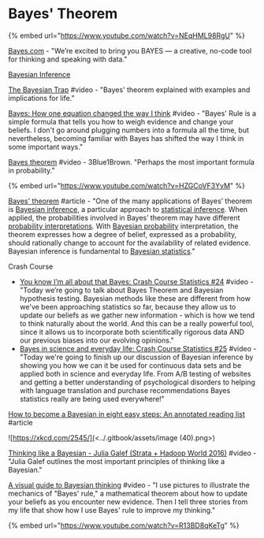 # Bayes' Theorem

{% embed url="https://www.youtube.com/watch?v=NEqHML98RgU" %}

[Bayes.com](https://bayes.com) - "We’re excited to bring you BAYES — a creative, no-code tool for thinking and speaking with data."

[Bayesian Inference](https://seeing-theory.brown.edu/bayesian-inference/index.html)

[The Bayesian Trap](https://www.youtube.com/watch?v=R13BD8qKeTg\&feature=youtu.be) #video - "Bayes' theorem explained with examples and implications for life."

[Bayes: How one equation changed the way I think](https://www.youtube.com/watch?v=za7RqnT7CM0) #video - "Bayes' Rule is a simple formula that tells you how to weigh evidence and change your beliefs. I don't go around plugging numbers into a formula all the time, but nevertheless, becoming familiar with Bayes has shifted the way I think in some important ways."

[Bayes theorem](https://www.youtube.com/watch?v=HZGCoVF3YvM) #video - 3Blue1Brown. "Perhaps the most important formula in probability."

{% embed url="https://www.youtube.com/watch?v=HZGCoVF3YvM" %}

[Bayes' theorem](https://en.wikipedia.org/wiki/Bayes'\_theorem) #article - "One of the many applications of Bayes’ theorem is [Bayesian inference](https://en.wikipedia.org/wiki/Bayesian\_inference), a particular approach to [statistical inference](https://en.wikipedia.org/wiki/Statistical\_inference). When applied, the probabilities involved in Bayes’ theorem may have different [probability interpretations](https://en.wikipedia.org/wiki/Probability\_interpretation). With [Bayesian probability](https://en.wikipedia.org/wiki/Bayesian\_probability) interpretation, the theorem expresses how a degree of belief, expressed as a probability, should rationally change to account for the availability of related evidence. Bayesian inference is fundamental to [Bayesian statistics](https://en.wikipedia.org/wiki/Bayesian\_statistics)."

Crash Course

* [You know I’m all about that Bayes: Crash Course Statistics #24](https://www.youtube.com/watch?v=9TDjifpGj-k\&feature=youtu.be) #video - "Today we’re going to talk about Bayes Theorem and Bayesian hypothesis testing. Bayesian methods like these are different from how we've been approaching statistics so far, because they allow us to update our beliefs as we gather new information - which is how we tend to think naturally about the world. And this can be a really powerful tool, since it allows us to incorporate both scientifically rigorous data AND our previous biases into our evolving opinions."
* [Bayes in science and everyday life: Crash Course Statistics #25](https://www.youtube.com/watch?v=51bLRF02b4w\&list=PL8dPuuaLjXtNM\_Y-bUAhblSAdWRnmBUcr\&index=26) #video - "Today we're going to finish up our discussion of Bayesian inference by showing you how we can it be used for continuous data sets and be applied both in science and everyday life. From A/B testing of websites and getting a better understanding of psychological disorders to helping with language translation and purchase recommendations Bayes statistics really are being used everywhere!"

[How to become a Bayesian in eight easy steps: An annotated reading list](https://link.springer.com/article/10.3758/s13423-017-1317-5) #article

![https://xkcd.com/2545/](<../.gitbook/assets/image (40).png>)

[Thinking like a Bayesian - Julia Galef (Strata + Hadoop World 2016)](https://www.youtube.com/watch?v=kpdBOUnynps) #video - "Julia Galef outlines the most important principles of thinking like a Bayesian."&#x20;

[A visual guide to Bayesian thinking](https://www.youtube.com/watch?v=BrK7X\_XlGB8) #video - "I use pictures to illustrate the mechanics of "Bayes' rule," a mathematical theorem about how to update your beliefs as you encounter new evidence. Then I tell three stories from my life that show how I use Bayes' rule to improve my thinking."

{% embed url="https://www.youtube.com/watch?v=R13BD8qKeTg" %}

